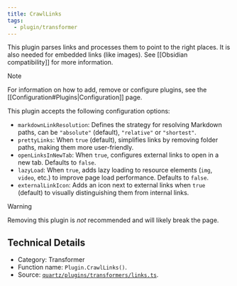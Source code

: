 ```yaml
---
title: CrawlLinks
tags:
  - plugin/transformer
---
```


This plugin parses links and processes them to point to the right places. It is also needed for embedded links (like images). See [[Obsidian compatibility]] for more information.

> [!note]
> For information on how to add, remove or configure plugins, see the [[Configuration#Plugins|Configuration]] page.

This plugin accepts the following configuration options:

- `markdownLinkResolution`: Defines the strategy for resolving Markdown paths, can be `"absolute"` (default), `"relative"` or `"shortest"`.
- `prettyLinks`: When `true` (default), simplifies links by removing folder paths, making them more user-friendly.
- `openLinksInNewTab`: When `true`, configures external links to open in a new tab. Defaults to `false`.
- `lazyLoad`: When `true`, adds lazy loading to resource elements (`img`, `video`, etc.) to improve page load performance. Defaults to `false`.
- `externalLinkIcon`: Adds an icon next to external links when `true` (default) to visually distinguishing them from internal links.

> [!warning]
> Removing this plugin is _not_ recommended and will likely break the page.

## Technical Details

- Category: Transformer
- Function name: `Plugin.CrawlLinks()`.
- Source: [`quartz/plugins/transformers/links.ts`](https://github.com/jackyzha0/quartz/blob/v4/quartz/plugins/transformers/links.ts).

